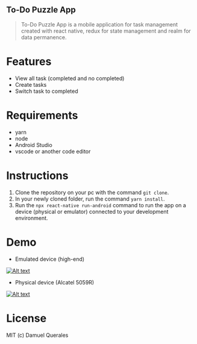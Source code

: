 ## To-Do Puzzle App

> To-Do Puzzle App is a mobile application for task management created with react native, redux for state management and realm for data permanence.

# Features

- View all task (completed and no completed)
- Create tasks
- Switch task to completed

# Requirements

- yarn
- node
- Android Studio
- vscode or another code editor

# Instructions


1) Clone the repository on your pc with the command `git clone`.
1) In your newly cloned folder, run the command `yarn install`.
3) Run the `npx react-native run-android` command to run the app on a device (physical or emulator) connected to your development environment.

# Demo

- Emulated device (high-end)

[![Alt text](https://img.youtube.com/vi/rDEYJSGTSjQ/0.jpg)](https://www.youtube.com/watch?v=rDEYJSGTSjQ)

- Physical device (Alcatel 5059R)

[![Alt text](https://img.youtube.com/vi/6_8U2RNT5mg/0.jpg)](https://www.youtube.com/watch?v=6_8U2RNT5mg)

# License

MIT (c) Damuel Querales
